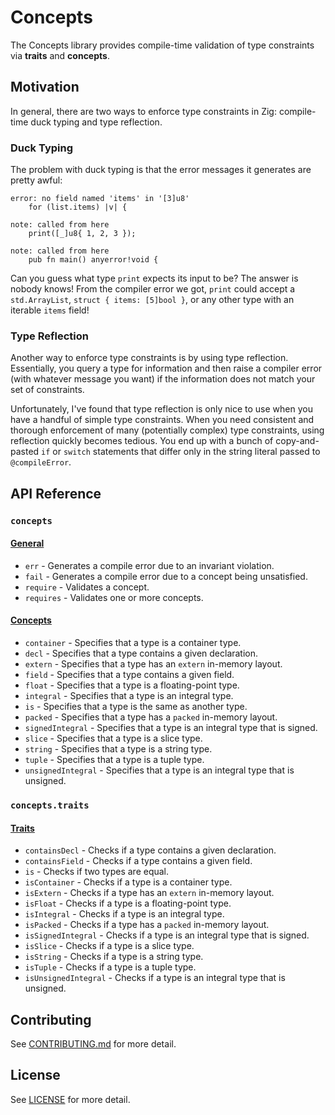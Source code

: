 # Concepts

The Concepts library provides compile-time validation of type constraints via
**traits** and **concepts**.

## Motivation

In general, there are two ways to enforce type constraints in Zig: compile-time
duck typing and type reflection.

### Duck Typing

The problem with duck typing is that the error messages it generates are pretty
awful:

```
error: no field named 'items' in '[3]u8'
    for (list.items) |v| {

note: called from here
    print([_]u8{ 1, 2, 3 });

note: called from here
    pub fn main() anyerror!void {

```

Can you guess what type `print` expects its input to be? The answer is nobody
knows! From the compiler error we got, `print` could accept a `std.ArrayList`,
`struct { items: [5]bool }`, or any other type with an iterable `items` field!

### Type Reflection

Another way to enforce type constraints is by using type reflection.
Essentially, you query a type for information and then raise a compiler error
(with whatever message you want) if the information does not match your set of
constraints.

Unfortunately, I've found that type reflection is only nice to use when you
have a handful of simple type constraints. When you need consistent and
thorough enforcement of many (potentially complex) type constraints, using
reflection quickly becomes tedious. You end up with a bunch of copy-and-pasted
`if` or `switch` statements that differ only in the string literal passed to
`@compileError`.

## API Reference

### `concepts`

#### [General](src/lib.zig)

- `err` - Generates a compile error due to an invariant violation.
- `fail` - Generates a compile error due to a concept being unsatisfied.
- `require` - Validates a concept.
- `requires` - Validates one or more concepts.

#### [Concepts](src/concepts)

- `container` - Specifies that a type is a container type.
- `decl` - Specifies that a type contains a given declaration.
- `extern` - Specifies that a type has an `extern` in-memory layout.
- `field` - Specifies that a type contains a given field.
- `float` - Specifies that a type is a floating-point type.
- `integral` - Specifies that a type is an integral type.
- `is` - Specifies that a type is the same as another type.
- `packed` - Specifies that a type has a `packed` in-memory layout.
- `signedIntegral` - Specifies that a type is an integral type that is signed.
- `slice` - Specifies that a type is a slice type.
- `string` - Specifies that a type is a string type.
- `tuple` - Specifies that a type is a tuple type.
- `unsignedIntegral` - Specifies that a type is an integral type that is unsigned.

### `concepts.traits`

#### [Traits](src/traits)

- `containsDecl` - Checks if a type contains a given declaration.
- `containsField` - Checks if a type contains a given field.
- `is` - Checks if two types are equal.
- `isContainer` - Checks if a type is a container type.
- `isExtern` - Checks if a type has an `extern` in-memory layout.
- `isFloat` - Checks if a type is a floating-point type.
- `isIntegral` - Checks if a type is an integral type.
- `isPacked` - Checks if a type has a `packed` in-memory layout.
- `isSignedIntegral` - Checks if a type is an integral type that is signed.
- `isSlice` - Checks if a type is a slice type.
- `isString` - Checks if a type is a string type.
- `isTuple` - Checks if a type is a tuple type.
- `isUnsignedIntegral` - Checks if a type is an integral type that is unsigned.

## Contributing

See [CONTRIBUTING.md](CONTRIBUTING.md) for more detail.

## License

See [LICENSE](LICENSE) for more detail.
